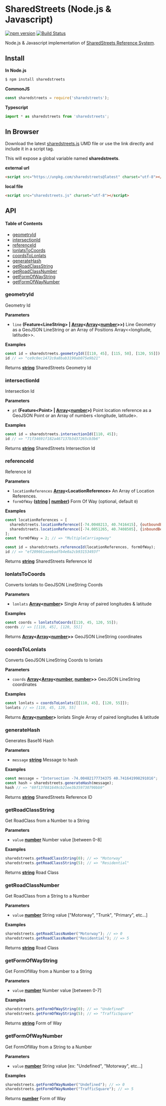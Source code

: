 # SharedStreets (Node.js & Javascript)

[![npm version](https://badge.fury.io/js/sharedstreets.svg)](https://badge.fury.io/js/sharedstreets)
[![Build Status](https://travis-ci.org/sharedstreets/sharedstreets.svg?branch=master)](https://travis-ci.org/sharedstreets/sharedstreets)

Node.js & Javascript implementation of [SharedStreets Reference System](https://github.com/sharedstreets/sharedstreets-ref-system).

## Install

**In Node.js**

```bash
$ npm install sharedstreets
```

**CommonJS**

```js
const sharedstreets = require('sharedstreets');
```

**Typescript**

```js
import * as sharedstreets from 'sharedstreets';
```

## In Browser

Download the latest [sharedstreets.js](https://unpkg.com/sharedstreets@latest) UMD file or use the link directly and include it in a script tag.

This will expose a global variable named **sharedstreets**.

**external url**

```html
<script src="https://unpkg.com/sharedstreets@latest" charset="utf-8"></script>
```

**local file**

```html
<script src="sharedstreets.js" charset="utf-8"></script>
```

## API

<!-- Generated by documentation.js. Update this documentation by updating the source code. -->

#### Table of Contents

-   [geometryId](#geometryid)
-   [intersectionId](#intersectionid)
-   [referenceId](#referenceid)
-   [lonlatsToCoords](#lonlatstocoords)
-   [coordsToLonlats](#coordstolonlats)
-   [generateHash](#generatehash)
-   [getRoadClassString](#getroadclassstring)
-   [getRoadClassNumber](#getroadclassnumber)
-   [getFormOfWayString](#getformofwaystring)
-   [getFormOfWayNumber](#getformofwaynumber)

### geometryId

Geometry Id

**Parameters**

-   `line` **(Feature&lt;LineString> | [Array](https://developer.mozilla.org/docs/Web/JavaScript/Reference/Global_Objects/Array)&lt;[Array](https://developer.mozilla.org/docs/Web/JavaScript/Reference/Global_Objects/Array)&lt;[number](https://developer.mozilla.org/docs/Web/JavaScript/Reference/Global_Objects/Number)>>)** Line Geometry as a GeoJSON LineString or an Array of Positions Array&lt;&lt;longitude, latitude>>.

**Examples**

```javascript
const id = sharedstreets.geometryId([[110, 45], [115, 50], [120, 55]]);
id // => "ce9c0ec1472c0a8bab3190ab075e9b21"
```

Returns **[string](https://developer.mozilla.org/docs/Web/JavaScript/Reference/Global_Objects/String)** SharedStreets Geometry Id

### intersectionId

Intersection Id

**Parameters**

-   `pt` **(Feature&lt;Point> | [Array](https://developer.mozilla.org/docs/Web/JavaScript/Reference/Global_Objects/Array)&lt;[number](https://developer.mozilla.org/docs/Web/JavaScript/Reference/Global_Objects/Number)>)** Point location reference as a GeoJSON Point or an Array of numbers &lt;longitude, latitude>.

**Examples**

```javascript
const id = sharedstreets.intersectionId([110, 45]);
id // => "71f34691f182a467137b3d37265cb3b6"
```

Returns **[string](https://developer.mozilla.org/docs/Web/JavaScript/Reference/Global_Objects/String)** SharedStreets Intersection Id

### referenceId

Reference Id

**Parameters**

-   `locationReferences` **[Array](https://developer.mozilla.org/docs/Web/JavaScript/Reference/Global_Objects/Array)&lt;LocationReference>** An Array of Location References.
-   `formOfWay` **([string](https://developer.mozilla.org/docs/Web/JavaScript/Reference/Global_Objects/String) \| [number](https://developer.mozilla.org/docs/Web/JavaScript/Reference/Global_Objects/Number))** Form Of Way (optional, default `0`)

**Examples**

```javascript
const locationReferences = [
  sharedstreets.locationReference([-74.0048213, 40.7416415], {outboundBearing: 208, distanceToNextRef: 9279}),
  sharedstreets.locationReference([-74.0051265, 40.7408505], {inboundBearing: 188})
];
const formOfWay = 2; // => "MultipleCarriageway"

const id = sharedstreets.referenceId(locationReferences, formOfWay);
id // => "ef209661aeebadfb4e0a2cb93153493f"
```

Returns **[string](https://developer.mozilla.org/docs/Web/JavaScript/Reference/Global_Objects/String)** SharedStreets Reference Id

### lonlatsToCoords

Converts lonlats to GeoJSON LineString Coords

**Parameters**

-   `lonlats` **[Array](https://developer.mozilla.org/docs/Web/JavaScript/Reference/Global_Objects/Array)&lt;[number](https://developer.mozilla.org/docs/Web/JavaScript/Reference/Global_Objects/Number)>** Single Array of paired longitudes & latitude

**Examples**

```javascript
const coords = lonlatsToCoords([110, 45, 120, 55]);
coords // => [[110, 45], [120, 55]]
```

Returns **[Array](https://developer.mozilla.org/docs/Web/JavaScript/Reference/Global_Objects/Array)&lt;[Array](https://developer.mozilla.org/docs/Web/JavaScript/Reference/Global_Objects/Array)&lt;[number](https://developer.mozilla.org/docs/Web/JavaScript/Reference/Global_Objects/Number)>>** GeoJSON LineString coordinates

### coordsToLonlats

Converts GeoJSON LineString Coords to lonlats

**Parameters**

-   `coords` **[Array](https://developer.mozilla.org/docs/Web/JavaScript/Reference/Global_Objects/Array)&lt;[Array](https://developer.mozilla.org/docs/Web/JavaScript/Reference/Global_Objects/Array)&lt;[number](https://developer.mozilla.org/docs/Web/JavaScript/Reference/Global_Objects/Number), [number](https://developer.mozilla.org/docs/Web/JavaScript/Reference/Global_Objects/Number)>>** GeoJSON LineString coordinates

**Examples**

```javascript
const lonlats = coordsToLonlats([[110, 45], [120, 55]]);
lonlats // => [110, 45, 120, 55]
```

Returns **[Array](https://developer.mozilla.org/docs/Web/JavaScript/Reference/Global_Objects/Array)&lt;[number](https://developer.mozilla.org/docs/Web/JavaScript/Reference/Global_Objects/Number)>** lonlats Single Array of paired longitudes & latitude

### generateHash

Generates Base16 Hash

**Parameters**

-   `message` **[string](https://developer.mozilla.org/docs/Web/JavaScript/Reference/Global_Objects/String)** Message to hash

**Examples**

```javascript
const message = "Intersection -74.00482177734375 40.741641998291016";
const hash = sharedstreets.generateHash(message);
hash // => "69f13f881649cb21ee3b359730790bb9"
```

Returns **[string](https://developer.mozilla.org/docs/Web/JavaScript/Reference/Global_Objects/String)** SharedStreets Reference ID

### getRoadClassString

Get RoadClass from a Number to a String

**Parameters**

-   `value` **[number](https://developer.mozilla.org/docs/Web/JavaScript/Reference/Global_Objects/Number)** Number value [between 0-8]

**Examples**

```javascript
sharedstreets.getRoadClassString(0); // => "Motorway"
sharedstreets.getRoadClassString(5); // => "Residential"
```

Returns **[string](https://developer.mozilla.org/docs/Web/JavaScript/Reference/Global_Objects/String)** Road Class

### getRoadClassNumber

Get RoadClass from a String to a Number

**Parameters**

-   `value` **[number](https://developer.mozilla.org/docs/Web/JavaScript/Reference/Global_Objects/Number)** String value ["Motorway", "Trunk", "Primary", etc...]

**Examples**

```javascript
sharedstreets.getRoadClassNumber("Motorway"); // => 0
sharedstreets.getRoadClassNumber("Residential"); // => 5
```

Returns **[string](https://developer.mozilla.org/docs/Web/JavaScript/Reference/Global_Objects/String)** Road Class

### getFormOfWayString

Get FormOfWay from a Number to a String

**Parameters**

-   `value` **[number](https://developer.mozilla.org/docs/Web/JavaScript/Reference/Global_Objects/Number)** Number value [between 0-7]

**Examples**

```javascript
sharedstreets.getFormOfWayString(0); // => "Undefined"
sharedstreets.getFormOfWayString(5); // => "TrafficSquare"
```

Returns **[string](https://developer.mozilla.org/docs/Web/JavaScript/Reference/Global_Objects/String)** Form of Way

### getFormOfWayNumber

Get FormOfWay from a String to a Number

**Parameters**

-   `value` **[number](https://developer.mozilla.org/docs/Web/JavaScript/Reference/Global_Objects/Number)** String value [ex: "Undefined", "Motorway", etc...]

**Examples**

```javascript
sharedstreets.getFormOfWayNumber("Undefined"); // => 0
sharedstreets.getFormOfWayNumber("TrafficSquare"); // => 5
```

Returns **[number](https://developer.mozilla.org/docs/Web/JavaScript/Reference/Global_Objects/Number)** Form of Way
